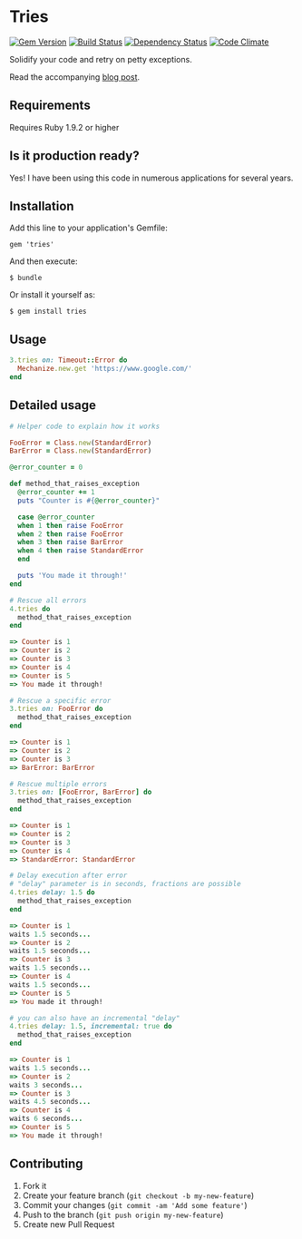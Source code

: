 # Tries

[![Gem Version](https://badge.fury.io/rb/tries.png)](http://badge.fury.io/rb/tries)
[![Build Status](https://secure.travis-ci.org/krautcomputing/tries.png)](http://travis-ci.org/krautcomputing/tries)
[![Dependency Status](https://gemnasium.com/krautcomputing/tries.png)](https://gemnasium.com/krautcomputing/tries)
[![Code Climate](https://codeclimate.com/github/krautcomputing/tries.png)](https://codeclimate.com/github/krautcomputing/tries)

Solidify your code and retry on petty exceptions.

Read the accompanying [blog post](http://www.krautcomputing.com/blog/2012/12/19/new-gem-tries/).

## Requirements

Requires Ruby 1.9.2 or higher

## Is it production ready?

Yes! I have been using this code in numerous applications for several years.

## Installation

Add this line to your application's Gemfile:

    gem 'tries'

And then execute:

    $ bundle

Or install it yourself as:

    $ gem install tries

## Usage

```ruby
3.tries on: Timeout::Error do
  Mechanize.new.get 'https://www.google.com/'
end
```

## Detailed usage

```ruby
# Helper code to explain how it works

FooError = Class.new(StandardError)
BarError = Class.new(StandardError)

@error_counter = 0

def method_that_raises_exception
  @error_counter += 1
  puts "Counter is #{@error_counter}"

  case @error_counter
  when 1 then raise FooError
  when 2 then raise FooError
  when 3 then raise BarError
  when 4 then raise StandardError
  end

  puts 'You made it through!'
end
```

```ruby
# Rescue all errors
4.tries do
  method_that_raises_exception
end

=> Counter is 1
=> Counter is 2
=> Counter is 3
=> Counter is 4
=> Counter is 5
=> You made it through!
```

```ruby
# Rescue a specific error
3.tries on: FooError do
  method_that_raises_exception
end

=> Counter is 1
=> Counter is 2
=> Counter is 3
=> BarError: BarError
```

```ruby
# Rescue multiple errors
3.tries on: [FooError, BarError] do
  method_that_raises_exception
end

=> Counter is 1
=> Counter is 2
=> Counter is 3
=> Counter is 4
=> StandardError: StandardError
```

```ruby
# Delay execution after error
# "delay" parameter is in seconds, fractions are possible
4.tries delay: 1.5 do
  method_that_raises_exception
end

=> Counter is 1
waits 1.5 seconds...
=> Counter is 2
waits 1.5 seconds...
=> Counter is 3
waits 1.5 seconds...
=> Counter is 4
waits 1.5 seconds...
=> Counter is 5
=> You made it through!

# you can also have an incremental "delay"
4.tries delay: 1.5, incremental: true do
  method_that_raises_exception
end

=> Counter is 1
waits 1.5 seconds...
=> Counter is 2
waits 3 seconds...
=> Counter is 3
waits 4.5 seconds...
=> Counter is 4
waits 6 seconds...
=> Counter is 5
=> You made it through!
```

## Contributing

1. Fork it
2. Create your feature branch (`git checkout -b my-new-feature`)
3. Commit your changes (`git commit -am 'Add some feature'`)
4. Push to the branch (`git push origin my-new-feature`)
5. Create new Pull Request

